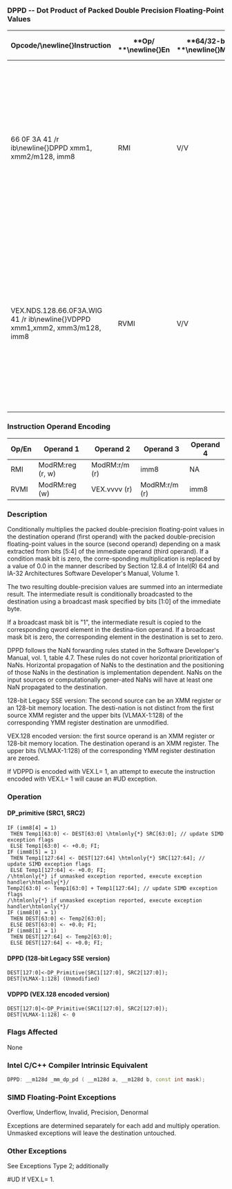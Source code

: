 ### DPPD -- Dot Product of Packed Double Precision Floating-Point Values


|**Opcode/**\newline{}**Instruction**|**Op/ **\newline{}**En**|**64/32-bit **\newline{}**Mode**|**CPUID **\newline{}**Feature **\newline{}**Flag**|**Description**|
|------------------------------------|------------------------|--------------------------------|--------------------------------------------------|---------------|
|66 0F 3A 41 /r ib\newline{}DPPD xmm1, xmm2/m128, imm8|RMI|V/V|SSE4_1|Selectively multiply packed DP floating-point values from xmm1 with packed DP floating-point values from xmm2, add and selectively store the packed DP floating-point values to xmm1.|
|VEX.NDS.128.66.0F3A.WIG 41 /r ib\newline{}VDPPD xmm1,xmm2, xmm3/m128, imm8|RVMI|V/V|AVX|Selectively multiply packed DP floating-point values from xmm2 with packed DP floating-point values from xmm3, add and selectively store the packed DP floating-point values to xmm1.|
### Instruction Operand Encoding


|Op/En|Operand 1|Operand 2|Operand 3|Operand 4|
|-----|---------|---------|---------|---------|
|RMI|ModRM:reg (r, w)|ModRM:r/m (r)|imm8|NA|
|RVMI|ModRM:reg (w)|VEX.vvvv (r)|ModRM:r/m (r)|imm8|
### Description


Conditionally multiplies the packed double-precision floating-point values in the destination operand (first operand) with the packed double-precision floating-point values in the source (second operand) depending on a mask extracted from bits [5:4] of the immediate operand (third operand). If a condition mask bit is zero, the corre-sponding multiplication is replaced by a value of 0.0 in the manner described by Section 12.8.4 of Intel(R) 64 and IA-32 Architectures Software Developer's Manual, Volume 1.

The two resulting double-precision values are summed into an intermediate result. The intermediate result is conditionally broadcasted to the destination using a broadcast mask specified by bits [1:0] of the immediate byte. 

If a broadcast mask bit is "1", the intermediate result is copied to the corresponding qword element in the destina-tion operand. If a broadcast mask bit is zero, the corresponding element in the destination is set to zero.

DPPD follows the NaN forwarding rules stated in the Software Developer's Manual, vol. 1, table 4.7. These rules do not cover horizontal prioritization of NaNs. Horizontal propagation of NaNs to the destination and the positioning of those NaNs in the destination is implementation dependent. NaNs on the input sources or computationally gener-ated NaNs will have at least one NaN propagated to the destination.

128-bit Legacy SSE version: The second source can be an XMM register or an 128-bit memory location. The desti-nation is not distinct from the first source XMM register and the upper bits (VLMAX-1:128) of the corresponding YMM register destination are unmodified.

VEX.128 encoded version: the first source operand is an XMM register or 128-bit memory location. The destination operand is an XMM register. The upper bits (VLMAX-1:128) of the corresponding YMM register destination are zeroed.

If VDPPD is encoded with VEX.L= 1, an attempt to execute the instruction encoded with VEX.L= 1 will cause an #UD exception.


### Operation
#### DP_primitive (SRC1, SRC2)
```info-verb
IF (imm8[4] = 1) 
 THEN Temp1[63:0]  <- DEST[63:0] \htmlonly{*} SRC[63:0]; // update SIMD exception flags
 ELSE Temp1[63:0]  <- +0.0; FI;
IF (imm8[5] = 1) 
 THEN Temp1[127:64]  <- DEST[127:64] \htmlonly{*} SRC[127:64]; // update SIMD exception flags
 ELSE Temp1[127:64]  <- +0.0; FI;
/\htmlonly{*} if unmasked exception reported, execute exception handler\htmlonly{*}/
Temp2[63:0]  <- Temp1[63:0] + Temp1[127:64]; // update SIMD exception flags
/\htmlonly{*} if unmasked exception reported, execute exception handler\htmlonly{*}/
IF (imm8[0] = 1) 
 THEN DEST[63:0]  <- Temp2[63:0];
 ELSE DEST[63:0] <-  +0.0; FI;
IF (imm8[1] = 1) 
 THEN DEST[127:64]  <- Temp2[63:0];
 ELSE DEST[127:64] <-  +0.0; FI;
```
#### DPPD (128-bit Legacy SSE version)
```info-verb
DEST[127:0] <-DP_Primitive(SRC1[127:0], SRC2[127:0]);
DEST[VLMAX-1:128] (Unmodified)
```
#### VDPPD (VEX.128 encoded version)
```info-verb
DEST[127:0]<- DP_Primitive(SRC1[127:0], SRC2[127:0]);
DEST[VLMAX-1:128]  <- 0
```
### Flags Affected


None


### Intel C/C++ Compiler Intrinsic Equivalent

```cpp
DPPD: __m128d _mm_dp_pd ( __m128d a, __m128d b, const int mask);
```
### SIMD Floating-Point Exceptions


Overflow, Underflow, Invalid, Precision, Denormal

Exceptions are determined separately for each add and multiply operation. Unmasked exceptions will leave the destination untouched.

### Other Exceptions


See Exceptions Type 2; additionally

#UD If VEX.L= 1.

